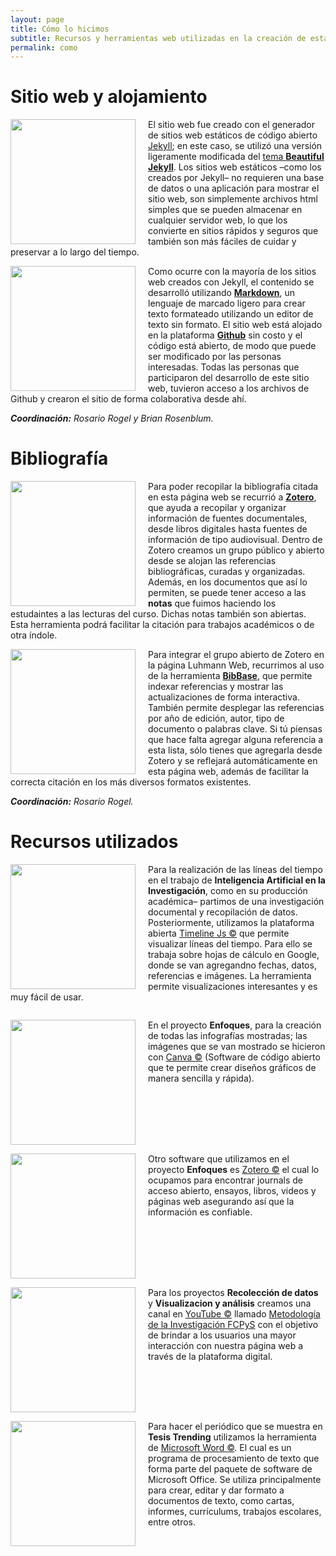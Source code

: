 ```yaml
---
layout: page
title: Cómo lo hicimos
subtitle: Recursos y herramientas web utilizadas en la creación de esta página
permalink: como
---
```


# Sitio web y alojamiento

<img src="{{ site.baseurl }}/assets/img/Beautiful Jekyl.png" style="float:left;width:200px;padding-right:20px;"> El sitio web fue creado con el generador de sitios web estáticos de código abierto [Jekyll](https://jekyllrb.com/); en este caso, se utilizó una versión ligeramente modificada del [tema **Beautiful Jekyll**](https://beautifuljekyll.com/). Los sitios web estáticos –como los creados por Jekyll– no requieren una base de datos o una aplicación para mostrar el sitio web, son simplemente archivos html simples que se pueden almacenar en cualquier servidor web, lo que los convierte en sitios rápidos y seguros que también son más fáciles de cuidar y preservar a lo largo del tiempo.

<img src="{{ site.baseurl }}/assets/img/Mark Down.jpeg" style="float:left;width:200px;padding-right:20px;"> Como ocurre con la mayoría de los sitios web creados con Jekyll, el contenido se desarrolló utilizando [**Markdown**](https://www.markdownguide.org/), un lenguaje de marcado ligero para crear texto formateado utilizando un editor de texto sin formato. El sitio web está alojado en la plataforma [**Github**](https://github.com/) sin costo y el código está abierto, de modo que puede ser modificado por las personas interesadas. Todas las personas que participaron del desarrollo de este sitio web, tuvieron acceso a los archivos de Github y crearon el sitio de forma colaborativa desde ahí.

_**Coordinación:** Rosario Rogel y Brian Rosenblum._


# Bibliografía

<img src="{{ site.baseurl }}/assets/img/Zotero.png" style="float:left;width:200px;padding-right:20px;"> Para poder recopilar la bibliografía citada en esta página web se recurrió a [**Zotero**](https://www.zotero.org/), que ayuda a recopilar y organizar información de fuentes documentales, desde libros digitales hasta fuentes de información de tipo audiovisual. Dentro de Zotero creamos un grupo público y abierto desde se alojan las referencias bibliográficas, curadas y organizadas. Además, en los documentos que así lo permiten, se puede tener acceso a las **notas** que fuimos haciendo los estudaintes a las lecturas del curso. Dichas notas también son abiertas. Esta herramienta podrá facilitar la citación para trabajos académicos o de otra índole.

<img src="{{ site.baseurl }}/assets/img/BibBase.jpeg" style="float:left;width:200px;padding-right:20px;"> Para integrar el grupo abierto de Zotero en la página Luhmann Web, recurrimos al uso de la herramienta [**BibBase**](https://bibbase.org/), que permite indexar referencias y mostrar las actualizaciones de forma interactiva. También permite desplegar las referencias por año de edición, autor, tipo de documento o palabras clave. Si tú piensas que hace falta agregar alguna referencia a esta lista, sólo tienes que agregarla desde Zotero y se reflejará automáticamente en esta página web, además de facilitar la correcta citación en los más diversos formatos existentes.

_**Coordinación:** Rosario Rogel._

# Recursos utilizados 
<img src="{{ site.baseurl }}/assets/img/timeline.png" style="float:left;width:200px;padding-right:20px;"> Para la realización de las líneas del tiempo en el trabajo de **Inteligencia Artificial en la Investigación**, como en su producción académica– partimos de una investigación documental y recopilación de datos. Posteriormente, utilizamos la plataforma abierta [Timeline Js ©](https://www.google.com/url?sa=i&url=https%3A%2F%2Fescueladedatos.online%2Fherramienta%2Ftimeline-js%2F&psig=AOvVaw0n-gl5LMya2uB08z9onsoN&ust=1718938719133000&source=images&cd=vfe&opi=89978449&ved=0CBEQjRxqFwoTCJjIr_CX6YYDFQAAAAAdAAAAABAE) que permite visualizar líneas del tiempo. Para ello se trabaja sobre hojas de cálculo en Google, donde se van agregandno fechas, datos, referencias e imágenes. La herramienta permite visualizaciones interesantes y es muy fácil de usar.

<div style="clear: both;"></div>

<img src="{{ site.baseurl }}/assets/img/canva.png" style="float:left;width:200px;padding-right:20px;">  En el proyecto **Enfoques**, para la creación de todas las infografías mostradas; las imágenes que se van mostrado se hicieron con [Canva ©](https://www.google.com/url?sa=i&url=https%3A%2F%2Foregoncoast.edu%2Fsbdc-workshops-spring-2024%2Fcanva-logo%2F&psig=AOvVaw1kTQBn-JgNXQHszNa9Y2ab&ust=1718903273361000&source=images&cd=vfe&opi=89978449&ved=0CBEQjRxqFwoTCKCP_PaT6IYDFQAAAAAdAAAAABAE) (Software de código abierto que te permite crear diseños gráficos de manera sencilla y rápida).

<div style="clear: both;"></div>

<img src="{{ site.baseurl }}/assets/img/Zotero.png" style="float:left;width:200px;padding-right:20px;"> Otro software que utilizamos en el proyecto **Enfoques** es [Zotero ©](https://www.google.com/url?sa=i&url=https%3A%2F%2Funiversoabierto.org%2F2016%2F01%2F13%2Fzotero-4-0-aprendizaje-en-10-pasos-ejercicios-octubre-2014%2F&psig=AOvVaw1ZWakr3SFQGOeZznGIWtzo&ust=1718911333302000&source=images&cd=vfe&opi=89978449&ved=0CBEQjRxqFwoTCODE6Pex6IYDFQAAAAAdAAAAABAE) el cual lo ocupamos para encontrar  journals de acceso abierto, ensayos, libros, videos y páginas web asegurando así que la información es confiable. 

<div style="clear: both;"></div>

<img src="{{ site.baseurl }}/assets/img/youtube.jpg" style="float:left;width:200px;padding-right:20px;"> Para los proyectos **Recolección de datos** y **Visualizacion y análisis** creamos una canal en [YouTube ©](https://www.google.com/url?sa=i&url=https%3A%2F%2Fwww.youtube.com%2Fchannel%2FUC9poRemonIzSknOdXBSDQGg&psig=AOvVaw2AjGnyXN2RW6PnZubZDEg1&ust=1718904168521000&source=images&cd=vfe&opi=89978449&ved=0CBEQjRxqFwoTCIiku52X6IYDFQAAAAAdAAAAABAJ) llamado [Metodología de la Investigación FCPyS](https://www.youtube.com/@MetodologiadelainvestigacionCo) con el objetivo de brindar a los usuarios una mayor interacción con nuestra página web a través de la plataforma digital.

<div style="clear: both;"></div>

<img src="{{ site.baseurl }}/assets/img/Word.JPG" style="float:left;width:200px;padding-right:20px;"> Para hacer el periódico que se muestra en **Tesis Trending** utilizamos la herramienta de [Microsoft Word ©](https://www.google.com/url?sa=i&url=https%3A%2F%2Fes.wikipedia.org%2Fwiki%2FMicrosoft_Word&psig=AOvVaw3EodZ1irf1HA5fz6hZKERJ&ust=1718906419446000&source=images&cd=vfe&opi=89978449&ved=0CBEQjRxqFwoTCICZidif6IYDFQAAAAAdAAAAABAE). El cual es un programa de procesamiento de texto que forma parte del paquete de software de Microsoft Office. Se utiliza principalmente para crear, editar y dar formato a documentos de texto, como cartas, informes, currículums, trabajos escolares, entre otros.

<div style="clear: both;"></div>
